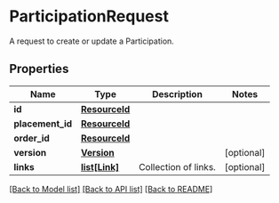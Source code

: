 # ParticipationRequest

A request to create or update a Participation.

## Properties
Name | Type | Description | Notes
------------ | ------------- | ------------- | -------------
**id** | [**ResourceId**](ResourceId.md) |  | 
**placement_id** | [**ResourceId**](ResourceId.md) |  | 
**order_id** | [**ResourceId**](ResourceId.md) |  | 
**version** | [**Version**](Version.md) |  | [optional] 
**links** | [**list[Link]**](Link.md) | Collection of links. | [optional] 

[[Back to Model list]](../README.md#documentation-for-models) [[Back to API list]](../README.md#documentation-for-api-endpoints) [[Back to README]](../README.md)


